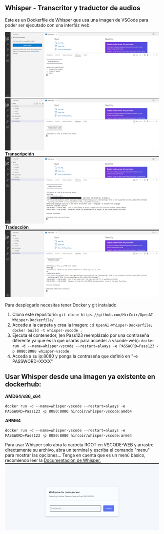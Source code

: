 ## Whisper - Transcritor y traductor de audios
Este es un Dockerfile de Whisper que usa una imagen de VSCode para poder ser ejecutado con una interfáz web.

![](https://github.com/HirCoir/OpenAI-Whisper-Dockerfile/raw/main/images/whisper2.PNG)
![](https://github.com/HirCoir/OpenAI-Whisper-Dockerfile/raw/main/images/whisper3.PNG)
**Transcripción**
![](https://github.com/HirCoir/OpenAI-Whisper-Dockerfile/raw/main/images/whisper4.PNG)
**Traducción**
![enter image description here](https://github.com/HirCoir/OpenAI-Whisper-Dockerfile/raw/main/images/whisper5.PNG)

Para desplegarlo necesitas tener Docker y git instalado.
1. Clona este repositorio: `git clone https://github.com/HirCoir/OpenAI-Whisper-Dockerfile/`
2. Accede a la carpeta y crea la imagen: `cd OpenAI-Whisper-Dockerfile; docker build -t whisper-vscode .`
3. Ejecuta el contenedor, (en Pass123 reemplázalo por una contraseña diferente ya que es la que usarás para acceder a vscode-web): `docker run -d --name=whisper-vscode --restart=always -e PASSWORD=Pass123 -p 8080:8080 whisper-vscode`
4. Acceda a su ip:8080 y ponga la contraseña que definió en "-e PASSWORD=XXXX"

## Usar Whisper desde una imagen ya existente en dockerhub:
**AMD64/x86_x64**

`docker run -d --name=whisper-vscode --restart=always -e PASSWORD=Pass123 -p 8080:8080 hircoir/whisper-vscode:amd64`

**ARM64**

`docker run -d --name=whisper-vscode --restart=always -e PASSWORD=Pass123 -p 8080:8080 hircoir/whisper-vscode:arm64`


Para usar Whisper solo abra la carpeta ROOT en VSCODE-WEB y arrastre directamente su archivo, abra un terminal y escriba el comando "menu" para mostrar las opciones... Tenga en cuenta que es un menú básico, recomiendo leer la [Documentación de Whisper.](https://github.com/openai/whisper)
![](https://github.com/HirCoir/OpenAI-Whisper-Dockerfile/raw/main/images/whisper1.PNG)
